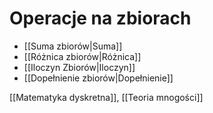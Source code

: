 # Operacje na zbiorach

- [[Suma zbiorów|Suma]]
- [[Różnica zbiorów|Różnica]]
- [[Iloczyn Zbiorów|Iloczyn]]
- [[Dopełnienie zbiorów|Dopełnienie]]

[[Matematyka dyskretna]], [[Teoria mnogości]]